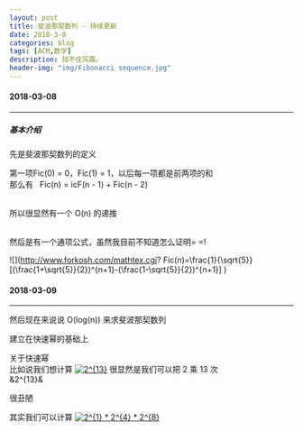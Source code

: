 ```yaml
---
layout: post
title: 斐波那契数列 - 持续更新
date: 2018-3-8
categories: blog
tags: [ACM,数学]
description: 挡不住风霜。
header-img: "img/Fibonacci sequence.jpg"
---
```


#### 2018-03-08
***

##### 基本介绍

先是斐波那契数列的定义

第一项Fic(0) = 0，Fic(1) = 1，以后每一项都是前两项的和<br>
那么有    Fic(n) = icF(n - 1) + Fic(n - 2)<br><br>

所以很显然有一个 O(n) 的递推<br><br>

然后是有一个通项公式，虽然我目前不知道怎么证明= =!<br>

![](http://www.forkosh.com/mathtex.cgi? Fic(n)=\frac{1}{\sqrt{5}}[(\frac{1+\sqrt{5}}{2})^{n+1}-(\frac{1-\sqrt{5}}{2})^{n+1}]
)

#### 2018-03-09
***

然后现在来说说 O(log(n)) 来求斐波那契数列<br>

建立在快速幂的基础上<br>

关于快速幂<br>
比如说我们想计算 <a href="https://www.codecogs.com/eqnedit.php?latex=2^{13}" target="_blank"><img src="https://latex.codecogs.com/gif.latex?2^{13}" title="2^{13}" /></a>
很显然是我们可以把 2 乘 13 次<br>
&2^{13}&

很丑陋<br>



其实我们可以计算 <a href="https://www.codecogs.com/eqnedit.php?latex=2^{1}&space;*&space;2^{4}&space;*&space;2^{8}" target="_blank"><img src="https://latex.codecogs.com/gif.latex?2^{1}&space;*&space;2^{4}&space;*&space;2^{8}" title="2^{1} * 2^{4} * 2^{8}" /></a>

